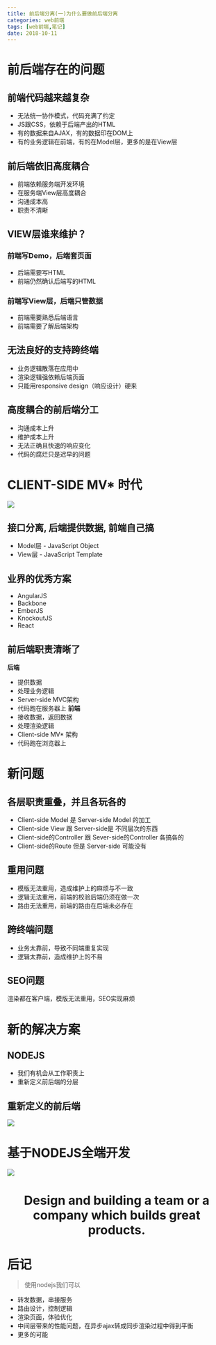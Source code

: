 ```yaml
---
title: 前后端分离(一)为什么要做前后端分离
categories: web前端
tags: [web前端,笔记]
date: 2018-10-11
---
```

# 前后端存在的问题
## 前端代码越来越复杂
* 无法统一协作模式，代码充满了约定
* JS跟CSS，依赖于后端产出的HTML
* 有的数据来自AJAX，有的数据印在DOM上
* 有的业务逻辑在前端，有的在Model层，更多的是在View层

## 前后端依旧高度耦合
* 前端依赖服务端开发环境
* 在服务端View层高度耦合
* 沟通成本高
* 职责不清晰

## VIEW层谁来维护？
### 前端写Demo，后端套页面
* 后端需要写HTML
* 前端仍然确认后端写的HTML
### 前端写View层，后端只管数据
* 前端需要熟悉后端语言
* 前端需要了解后端架构

## 无法良好的支持跨终端
* 业务逻辑散落在应用中
* 渲染逻辑强依赖后端页面
* 只能用responsive design（响应设计）硬来

## 高度耦合的前后端分工
* 沟通成本上升
* 维护成本上升
* 无法正确且快速的响应变化
* 代码的腐烂只是迟早的问题

# CLIENT-SIDE MV* 时代
![](/images/前后端分离/client-side-mvc.png)

## 接口分离, 后端提供数据, 前端自己搞
* Model层 - JavaScript Object
* View层 - JavaScript Template

## 业界的优秀方案
* AngularJS
* Backbone
* EmberJS
* KnockoutJS
* React

## 前后端职责清晰了
**后端**
* 提供数据
* 处理业务逻辑
* Server-side MVC架构
* 代码跑在服务器上
**前端**
* 接收数据，返回数据
* 处理渲染逻辑
* Client-side MV* 架构
* 代码跑在浏览器上

# 新问题
## 各层职责重叠，并且各玩各的
* Client-side Model 是 Server-side Model 的加工
* Client-side View 跟 Server-side是 不同层次的东西
* Client-side的Controller 跟 Sever-side的Controller 各搞各的
* Client-side的Route 但是 Server-side 可能没有

## 重用问题
* 模版无法重用，造成维护上的麻烦与不一致
* 逻辑无法重用，前端的校验后端仍须在做一次
* 路由无法重用，前端的路由在后端未必存在

## 跨终端问题
* 业务太靠前，导致不同端重复实现
* 逻辑太靠前，造成维护上的不易

## SEO问题
渲染都在客户端，模版无法重用，SEO实现麻烦

# 新的解决方案
## NODEJS
* 我们有机会从工作职责上
* 重新定义前后端的分层

## 重新定义的前后端
![](/images/前后端分离/work-mode-2.png)

# 基于NODEJS全端开发
![](/images/前后端分离/nodejs-fullstack.png)


# <center>Design and building a team or a company which builds great products.</center>

# 后记
> 使用nodejs我们可以
* 转发数据，串接服务
* 路由设计，控制逻辑
* 渲染页面，体验优化
* 中间层带来的性能问题，在异步ajax转成同步渲染过程中得到平衡
* 更多的可能